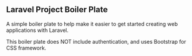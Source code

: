 ## Laravel Project Boiler Plate

A simple boiler plate to help make it easier to get started creating web applications with Laravel.

This boiler plate does NOT include authentication, and uses Bootstrap for CSS framework.
